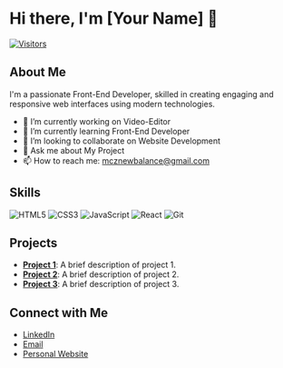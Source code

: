 # Hi there, I'm [Your Name] 👋

[![Visitors](https://visitor-badge.glitch.me/badge?page_id=your-username.visitor-badge)](https://github.com/your-username)

## About Me

I'm a passionate Front-End Developer, skilled in creating engaging and responsive web interfaces using modern technologies.

- 🔭 I’m currently working on Video-Editor
- 🌱 I’m currently learning Front-End Developer
- 👯 I’m looking to collaborate on Website Development
- 💬 Ask me about My Project
- 📫 How to reach me: mcznewbalance@gmail.com

## Skills

![HTML5](https://img.shields.io/badge/-HTML5-E34F26?style=flat&logo=html5&logoColor=white)
![CSS3](https://img.shields.io/badge/-CSS3-1572B6?style=flat&logo=css3&logoColor=white)
![JavaScript](https://img.shields.io/badge/-JavaScript-F7DF1E?style=flat&logo=javascript&logoColor=black)
![React](https://img.shields.io/badge/-React-61DAFB?style=flat&logo=react&logoColor=black)
![Git](https://img.shields.io/badge/-Git-F05032?style=flat&logo=git&logoColor=white)

## Projects

- [**Project 1**](https://github.com/your-username/project1): A brief description of project 1.
- [**Project 2**](https://github.com/your-username/project2): A brief description of project 2.
- [**Project 3**](https://github.com/your-username/project3): A brief description of project 3.

## Connect with Me

- [LinkedIn](https://linkedin.com/in/your-profile)
- [Email](mailto:your-email@example.com)
- [Personal Website](https://your-website.com)
